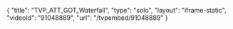 {
    "title": "TVP_ATT_GOT_Waterfall",
    "type": "solo",
    "layout": "iframe-static",
    "videoId": "91048889",
    "url": "\/tvpembed\/91048889"
}